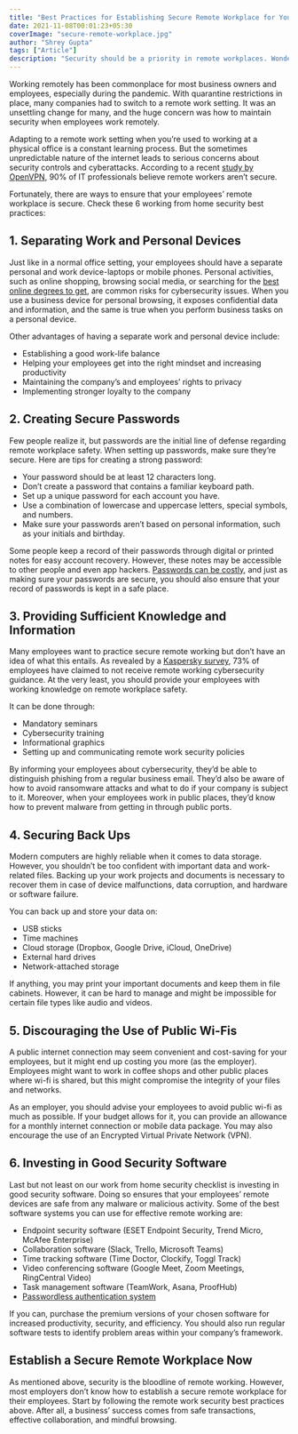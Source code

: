 ```yaml
---
title: "Best Practices for Establishing Secure Remote Workplace for Your Employees"
date: 2021-11-08T00:01:23+05:30
coverImage: "secure-remote-workplace.jpg"
author: "Shrey Gupta"
tags: ["Article"]
description: "Security should be a priority in remote workplaces. Wondering how to keep your employees’ remote work secure? Find out in this article."
---
```


Working remotely has been commonplace for most business owners and employees, especially during the pandemic. With quarantine restrictions in place, many companies had to switch to a remote work setting. It was an unsettling change for many, and the huge concern was how to maintain security when employees work remotely.  

Adapting to a remote work setting when you’re used to working at a physical office is a constant learning process. But the sometimes unpredictable nature of the internet leads to serious concerns about security controls and cyberattacks. According to a recent [study by OpenVPN](https://openvpn.net/remote-workforce-cybersecurity-quick-poll/), 90% of IT professionals believe remote workers aren’t secure.

Fortunately, there are ways to ensure that your employees’ remote workplace is secure. Check these 6 working from home security best practices:

## 1. Separating Work and Personal Devices

Just like in a normal office setting, your employees should have a separate personal and work device-laptops or mobile phones. Personal activities, such as online shopping, browsing social media, or searching for the [best online degrees to get](https://www.guide2research.com/research/online-degrees), are common risks for cybersecurity issues. When you use a business device for personal browsing, it exposes confidential data and information, and the same is true when you perform business tasks on a personal device.  

Other advantages of having a separate work and personal device include:

- Establishing a good work-life balance
- Helping your employees get into the right mindset and increasing productivity
- Maintaining the company’s and employees’ rights to privacy
- Implementing stronger loyalty to the company


## 2. Creating Secure Passwords 

Few people realize it, but passwords are the initial line of defense regarding remote workplace safety. When setting up passwords, make sure they’re secure. Here are tips for creating a strong password:

- Your password should be at least 12 characters long.
- Don’t create a password that contains a familiar keyboard path.
- Set up a unique password for each account you have.
- Use a combination of lowercase and uppercase letters, special symbols, and numbers. 
- Make sure your passwords aren’t based on personal information, such as your initials and birthday. 

Some people keep a record of their passwords through digital or printed notes for easy account recovery. However, these notes may be accessible to other people and even app hackers. [Passwords can be costly](https://mojoauth.com/blog/passwords-are-costly/), and just as making sure your passwords are secure, you should also ensure that your record of passwords is kept in a safe place. 


## 3. Providing Sufficient Knowledge and Information 

Many employees want to practice secure remote working but don’t have an idea of what this entails. As revealed by a [Kaspersky survey](https://usa.kaspersky.com/about/press-releases/2020_kaspersky-research-finds-73-of-employees-have-not-received-remote-working-cybersecurity-guidance), 73% of employees have claimed to not receive remote working cybersecurity guidance. At the very least, you should provide your employees with working knowledge on remote workplace safety.

It can be done through:

- Mandatory seminars
- Cybersecurity training
- Informational graphics
- Setting up and communicating remote work security policies

By informing your employees about cybersecurity, they’d be able to distinguish phishing from a regular business email. They’d also be aware of how to avoid ransomware attacks and what to do if your company is subject to it. Moreover, when your employees work in public places, they’d know how to prevent malware from getting in through public ports. 

## 4. Securing Back Ups 

Modern computers are highly reliable when it comes to data storage. However, you shouldn’t be too confident with important data and work-related files. Backing up your work projects and documents is necessary to recover them in case of device malfunctions, data corruption, and hardware or software failure. 

You can back up and store your data on:

- USB sticks
- Time machines 
- Cloud storage (Dropbox, Google Drive, iCloud, OneDrive)
- External hard drives
- Network-attached storage

If anything, you may print your important documents and keep them in file cabinets. However, it can be hard to manage and might be impossible for certain file types like audio and videos. 


## 5. Discouraging the Use of Public Wi-Fis

A public internet connection may seem convenient and cost-saving for your employees, but it might end up costing you more (as the employer). Employees might want to work in coffee shops and other public places where wi-fi is shared, but this might compromise the integrity of your files and networks. 


As an employer, you should advise your employees to avoid public wi-fi as much as possible. If your budget allows for it, you can provide an allowance for a monthly internet connection or mobile data package. You may also encourage the use of an Encrypted Virtual Private Network (VPN). 

## 6. Investing in Good Security Software

Last but not least on our work from home security checklist is investing in good security software. Doing so ensures that your employees’ remote devices are safe from any malware or malicious activity. Some of the best software systems you can use for effective remote working are:

- Endpoint security software (ESET Endpoint Security, Trend Micro, McAfee Enterprise)
- Collaboration software (Slack, Trello, Microsoft Teams)
- Time tracking software (Time Doctor, Clockify, Toggl Track)
- Video conferencing software (Google Meet, Zoom Meetings, RingCentral Video)
- Task management software (TeamWork, Asana, ProofHub)
- [Passwordless authentication system](https://mojoauth.com/blog/mojoauth-passwordless-authentication/)

If you can, purchase the premium versions of your chosen software for increased productivity, security, and efficiency. You should also run regular software tests to identify problem areas within your company’s framework. 


## Establish a Secure Remote Workplace Now

As mentioned above, security is the bloodline of remote working. However, most employers don’t know how to establish a secure remote workplace for their employees. Start by following the remote work security best practices above. After all, a business’ success comes from safe transactions, effective collaboration, and mindful browsing. 




  